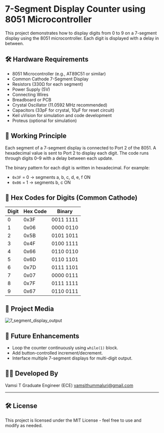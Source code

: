 # 7-Segment Display Counter using 8051 Microcontroller

This project demonstrates how to display digits from 0 to 9 on a 7-segment display using the 8051 microcontroller. Each digit is displayed with a delay in between.

## 🛠 Hardware Requirements

- 8051 Microcontroller (e.g., AT89C51 or similar)
- Common Cathode 7-Segment Display
- Resistors (330Ω for each segment)
- Power Supply (5V)
- Connecting Wires
- Breadboard or PCB
- Crystal Oscillator (11.0592 MHz recommended)
- Capacitors (33pF for crystal, 10µF for reset circuit)
- Keil uVision for simulation and code development
- Proteus (optional for simulation)

## 🧠 Working Principle

Each segment of a 7-segment display is connected to Port 2 of the 8051. A hexadecimal value is sent to Port 2 to display each digit. The code runs through digits 0–9 with a delay between each update.

The binary pattern for each digit is written in hexadecimal. For example:
- `0x3F` = 0 → segments a, b, c, d, e, f ON
- `0x06` = 1 → segments b, c ON

## 🧾 Hex Codes for Digits (Common Cathode)

| Digit | Hex Code | Binary     |
|-------|----------|------------|
| 0     | 0x3F     | 0011 1111  |
| 1     | 0x06     | 0000 0110  |
| 2     | 0x5B     | 0101 1011  |
| 3     | 0x4F     | 0100 1111  |
| 4     | 0x66     | 0110 0110  |
| 5     | 0x6D     | 0110 1101  |
| 6     | 0x7D     | 0111 1101  |
| 7     | 0x07     | 0000 0111  |
| 8     | 0x7F     | 0111 1111  |
| 9     | 0x67     | 0110 0111  |

## 📸 Project Media

![7_segment_display_output](https://github.com/user-attachments/assets/1a396c0f-4f51-4dc7-9958-8dce5d1e89e9)


## 🔄 Future Enhancements

- Loop the counter continuously using `while(1)` block.
- Add button-controlled increment/decrement.
- Interface multiple 7-segment displays for multi-digit output.

## 👨‍💻 Developed By

Vamsi T 
Graduate Engineer (ECE) 
vamsithummaluri@gmail.com 

---

## 🛠 License

This project is licensed under the MIT License - feel free to use and modify as needed.

